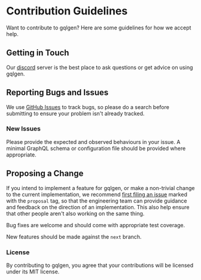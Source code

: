 # Contribution Guidelines

Want to contribute to gqlgen? Here are some guidelines for how we accept help.

## Getting in Touch

Our [discord](https://discord.gg/DYEq3EMs4U) server is the best place to ask questions or get advice on using gqlgen.

## Reporting Bugs and Issues

 We use [GitHub Issues](https://github.com/cpalsulich/gqlgen/issues) to track bugs, so please do a search before submitting to ensure your problem isn't already tracked.

### New Issues

Please provide the expected and observed behaviours in your issue. A minimal GraphQL schema or configuration file should be provided where appropriate.

## Proposing a Change

If you intend to implement a feature for gqlgen, or make a non-trivial change to the current implementation, we recommend [first filing an issue](https://github.com/cpalsulich/gqlgen/issues/new) marked with the `proposal` tag, so that the engineering team can provide guidance and feedback on the direction of an implementation.  This also help ensure that other people aren't also working on the same thing.

Bug fixes are welcome and should come with appropriate test coverage.

New features should be made against the `next` branch.

### License

By contributing to gqlgen, you agree that your contributions will be licensed under its MIT license.
